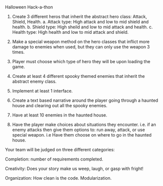 Halloween Hack-a-thon

1. Create 3 different heros that inherit the abstract hero class: Attack, Shield, Health.
    a. Attack type: High attack and low to mid shield and health.
    b. Shield type: High sheild and low to mid attack and health.
    c. Health type: High health and low to mid attack and shield.

2. Make a special weapon method on the hero classes that inflict more damage to enemies when used, but they can only use the weapon 3 times.

3. Player must choose which type of hero they will be upon loading the game.

4. Create at least 4 different spooky themed enemies that inherit the abstract enemy class.

5. Implement at least 1 interface.

6. Create a text based narrative around the player going through a haunted house and clearing out all the spooky enemies.

7. Have at least 10 enemies in the haunted house.

8. Have the player make choices about situations they encounter.
    i.e. if an enemy attacks then give them options to:
        run away, attack, or use special weapon.
    i.e  Have them choose on where to go in the haunted house.

Your team will be judged on three different categories:

Completion:
    number of requirements completed.

Creativity:
    Does your story make us weep, laugh, or gasp with fright!

Organization:
    How clean is the code.
    Modularization.